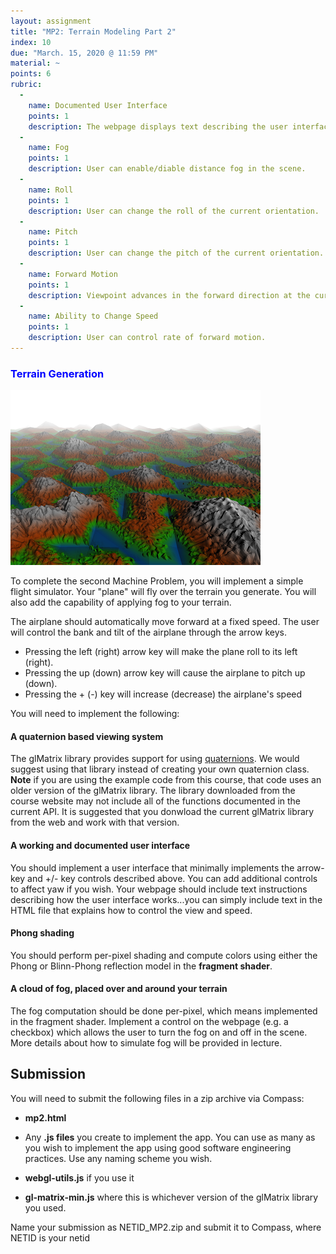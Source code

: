 ```yaml
---
layout: assignment
title: "MP2: Terrain Modeling Part 2"
index: 10
due: "March. 15, 2020 @ 11:59 PM"
material: ~
points: 6
rubric:
  -
    name: Documented User Interface
    points: 1
    description: The webpage displays text describing the user interface.
  -
    name: Fog
    points: 1
    description: User can enable/diable distance fog in the scene.
  - 
    name: Roll
    points: 1
    description: User can change the roll of the current orientation.
  -
    name: Pitch
    points: 1
    description: User can change the pitch of the current orientation.
  - 
    name: Forward Motion
    points: 1
    description: Viewpoint advances in the forward direction at the current speed.
  - 
    name: Ability to Change Speed
    points: 1
    description: User can control rate of forward motion.
---
```


### <span style="color:blue">Terrain Generation</span>

![terrain](/img/terrain.PNG)  

To complete the second Machine Problem, you will implement a simple flight simulator. Your "plane" will fly over the terrain you generate.  You will also add the capability of applying fog to your terrain.

The airplane should automatically move forward at a fixed speed. The user will control the bank and tilt of the airplane through the arrow keys.

+ Pressing the left (right) arrow key will make the plane roll to its left (right).
+ Pressing the up (down) arrow key will cause the airplane to pitch up (down).
+ Pressing the + (-) key will increase (decrease) the airplane's speed

You will need to implement the following: 

#### A quaternion based viewing system ####
The glMatrix library provides support for using [quaternions](http://glmatrix.net/docs/module-quat.html). We would suggest using that library instead of creating your own quaternion class. **Note** if you are using the example code from this course, that code uses an older version of the glMatrix library. The library downloaded from the course website may not include all of the functions documented in the current API. It is suggested that you donwload the current glMatrix library from the web and work with that version.

#### A working and documented user interface #### 
You should implement a user interface that minimally implements the arrow-key and +/- key controls described above. You can add additional controls to affect yaw if you wish.
Your webpage should include text instructions describing how the user interface works...you can simply include text in the HTML file that explains how to control the view and speed. 

#### Phong shading ####

You should perform per-pixel shading and compute colors using either the Phong or Blinn-Phong reflection model in the **fragment shader**.

#### A cloud of fog, placed over and around your terrain ####
The fog computation should be done per-pixel, which means implemented in the fragment shader. Implement a control on the webpage (e.g. a checkbox) which allows the user to turn the fog on and off in the scene. More details about how to simulate fog will be provided in lecture.

## Submission ##

You will need to submit the following files in a zip archive via Compass:

- **mp2.html**  

- Any **.js files** you create to implement the app. You can use as many as you wish to implement the app using good software engineering practices. Use any naming scheme you wish.

- **webgl-utils.js** if you use it  

- **gl-matrix-min.js** where this is whichever version of the glMatrix library you used.

Name your submission as NETID_MP2.zip and submit it to Compass, where NETID is your netid
